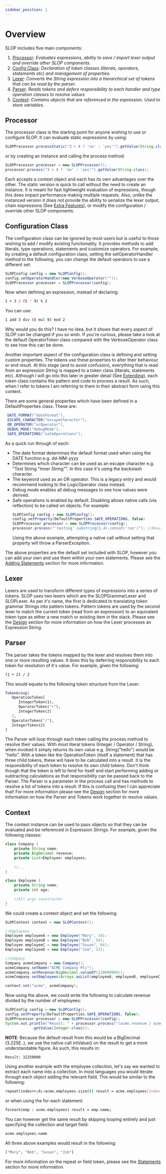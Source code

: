 ```yaml
---
sidebar_position: 1
---
```


# Overview
SLOP includes five main components:

1. [Processor](#processor): _Evaluates expressions, ability to save / import lexer output and override other SLOP components._
2. [Config Class](#config-class): _Declaration of token classes (literals, operators, statements etc) and management of properties._
3. [Lexer](#lexer): _Converts the String expression into a hierarchical set of tokens that can be read by the parser._
4. [Parser](#parser): _Reads tokens and defers responsibility to each handler and type operation classes to resolve values_
5. [Context](#context): _Contains objects that are referenced in the expression. Used to store variables._

## Processor
The processor class is the starting point for anyone wishing to use or configure SLOP. It can evaluate static expressions by
 using:
```java
SLOPProcessor.processStatic("3 > 4 ? 'no' : 'yes'").getValue(String.class);
```
or by creating an instance and calling the process method:
```java
SLOPProcessor processor = new SLOPProcessor();
processor.process("3 > 4 ? 'no' : 'yes'").getValue(String.class);
```
Each accepts a context object and each has its own advantages over the other. The static version is quick to call 
without the need to create an instance. It is meant for fast lightweight evaluation of expressions, though this 
does impact performance making multiple requests. Also, unlike the instanced version it does not provide the ability to
serialize the lexer output, chain expressions (See [Extra Features](#extra-features)), or modify the configuration / 
override other SLOP components.

## Configuration Class
The configuration class can be ignored by most users but is useful to those wishing to add / modify existing functionality.
It provides methods to add literals, type operations, statements and customize operators. For example, by creating 
a default configuration class, setting the setOperatorHandler method to the following, you can change the default operators 
to use a different set:
```java
SLOPConfig config = new SLOPConfig();
config.setOperatorHandler(new VerboseOperator(""));
SLOPProcessor processor = SLOPProcessor(config);
```
Now when defining an expression, instead of declaring:
```bash
1 + 3 / (5 * 9) % 2
```
You can use:
```bash
1 add 3 div (5 mul 9) mod 2
```
Why would you do this? I have no idea, but it shows that every aspect of SLOP can be changed if you so wish. If you're 
curious, please take a look at the default OperatorToken class compared with the VerboseOperator class to see how this can 
be done.

Another important aspect of the configuration class is defining and setting custom properties. The tokens use these 
properties to alter their behaviour or end result. At this stage (and to avoid confusion), everything that is
read from an expression String is mapped to a token class (literals, statements etc). Although I will go into this
later in greater detail (See [Extending](#extending)), each token class contains the pattern and code to process a 
result. As such, when I refer to tokens I am referring to them in their abstract form using this context.

There are some general properties which have been defined in a DefaultProperties class. These are:
```java
 DATE_FORMAT("dateFormat"),
 ESCAPE_CHARACTER("escapeCharacter"),
 OR_OPERATOR("orOperator"),
 DEBUG_MODE("debugMode"),
 SAFE_OPERATIONS("safeOperations");
```
As a quick run through of each:
- The date format determines the default format used when using the DATE function e.g. dd-MM-yyyy
- Determines which character can be used as an escape character e.g. "Test String \"Inner String\"". In this case 
it's using the backslash character.
- The keyword used as an OR operator. This is a legacy entry and would recommend looking to the LogicOperator class instead.
- Debug mode enables all debug messages to see how values were derived.
- Safe operations is enabled by default. Disabling allows native calls (via reflection) to be called on objects. For example:
  ```java
  SLOPConfig config = new SLOPConfig();
  config.setProperty(DefaultProperties.SAFE_OPERATIONS, false)
  SLOPProcessor processor = new SLOPProcessor(config);
  processor.process("'testing'.substring(1,4).concat('run')"); //Results in "testrun"
  ```
  Using the above example, attempting a native call without setting that property will throw a ParserException.

The above properties are the default set included with SLOP, however you can add your own and use them within your own
statements. Please see the [Adding Statements](#adding-statements) section for more information.

## Lexer
Lexers are used to transform different types of expressions into a series of tokens. SLOP uses two lexers which are the 
SLOPGrammarLexer and SLOPLexer. As per it's name, the first is dedicated to translating token grammar Strings into
pattern tokens. Pattern tokens are used by the second lexer to match the current token (read from an expression) to an 
equivalent token type as either a new match or existing item in the stack. Please see the [Design](#design) section for
more information on how the Lexer processes an Expression String.

## Parser
The parser takes the tokens mapped by the lexer and resolves them into one or more resulting values. It does this by 
deferring responsibility to each token for resolution of it's value. For example, given the following:
```bash
(1 + 2) / 2
```
This would equate to the following token structure from the Lexer:
```bash
TokenGroup[
   OperationToken[
      IntegerToken(1),
      OperatorToken("+"),
      IntegerToken(2)
   ],
   OperatorToken("/"),
   IntegerToken(2)
]
```
The Parser will loop through each token calling the process method to resolve their values. With most literal 
tokens (Integer / Operator / String), when invoked it simply returns its own value e.g. String("hello") 
would be "hello". With a token like the OperationToken (itself a statement) that has three child tokens, these will have to be 
calculated into a result. It is the responsibility of each token to resolve its own child tokens. Don't think though 
that the token is left to fend for itself and start performing adding or subtracting calculations as that responsibility 
can be passed back to the Parser. The Parser is a parameter in the process call and has methods to resolve a 
list of tokens into a result. If this is confusing then I can appreciate that! For more information please see the 
[Design](#design) section for more information on how the Parser and Tokens work together to resolve values.

## Context
The context instance can be used to pass objects so that they can be evaluated and be referenced in Expression Strings.
For example, given the following classes:
```java
class Company {
    private String name;
    private BigDecimal revenue;
    private List<Employee> employees;
    
    //...
}

class Employee {
    private String name;
    private int age;
    
    //All args constructor
}
```
We could create a context object and set the following:
```java
SLOPContext context = new SLOPContext();

//Employees
Employee employeeA = new Employee("Mary", 34);
Employee employeeB = new Employee("Bob", 54);
Employee employeeC = new Employee("Susan", 64);
Employee employeeD = new Employee("Jim", 23);

//Company
Company acmeCompany = new Company();
acmeCompany.setName("ACME Company Plc");
acmeCompany.setRevenue(BigDecimal.valueOf(129000000));
acmeCompany.setEmployees(Arrays.asList(employeeA, employeeB, employeeC, employeeD));

context.set("acme", acmeCompany);
```
Now using the above, we could write the following to calculate revenue divided by the number of employees:
```java
SLOPConfig config = new SLOPConfig();
config.setProperty(DefaultProperties.SAFE_OPERATIONS, false);
SLOPProcessor processor = new SLOPProcessor(config);
System.out.println("Result: " + processor.process("(acme.revenue / acme.employees.size()).intValue()"
            .getValue(Integer.class));
```
**NOTE**: Because the default result from this would be a BigDecimal (3.225E..), we use the native call intValue() on 
the result to get a more understandable figure. As such, this results in:
```bash
Result: 32250000
```
Using another example with the employee collection, let's say we wanted to extract each name into a collection. 
In most languages you would iterate through each object adding the relevant field. This would be similar to the following:
```bash
repeat(index++;0;<acme.employees.size()) result = acme.employees[index].name;
```
or when using the for-each statement:
```bash
foreach(emp : acme.employees) result = emp.name;
```
You can however get the same result by skipping looping entirely and just specifying the collection and target field:
```bash
acme.employees.name
```
All three above examples would result in the following:
```bash
["Mary", "Bob", "Susan", "Jim"]
```
For more information on the repeat or field token, please see the [Statements](#statements) section for
more information.